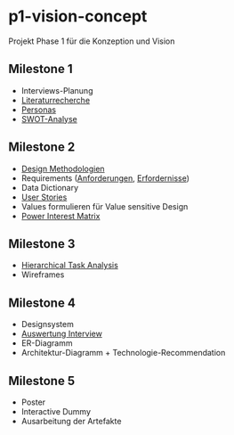 # p1-vision-concept
Projekt Phase 1 für die Konzeption und Vision

## Milestone 1

- Interviews-Planung
- [Literaturrecherche](Milestone%201/Domain%20Research.md)
- [Personas](Milestone%201/Personas.md)
- [SWOT-Analyse](Milestone%201/SWOT%20Analyse.md)

## Milestone 2

- [Design Methodologien](Milestone%202/Design%20Methodologien.md)
- Requirements ([Anforderungen](Milestone%202/anforderungen.md), [Erfordernisse](Milestone%202/erfordernisse.md))
- Data Dictionary
- [User Stories](Milestone%202/anforderungen.md)
- Values formulieren für Value sensitive Design
- [Power Interest Matrix](Milestone%202/power%20interest%20matrix.md)

## Milestone 3

- [Hierarchical Task Analysis](Milestone%203/HTA.md)
- Wireframes

## Milestone 4

- Designsystem
- [Auswertung Interview](Milestone%204/Auswertung%20Interview.md)
- ER-Diagramm
- Architektur-Diagramm + Technologie-Recommendation

## Milestone 5

- Poster
- Interactive Dummy
- Ausarbeitung der Artefakte
